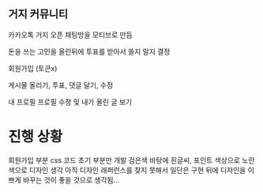 ## 거지 커뮤니티

카카오톡 거지 오픈 채팅방을 모티브로 만듬

돈을 쓰는 고민을 올린뒤에 투표를 받아서 쓸지 말지 결정

회원가입
(토큰x)

게시물 올리기,
투표, 댓글 달기, 수정

내 프로필
프로필 수정 및 내가 올린 글 보기

# 진행 상황

회원가입 부분 css 코드 초기 부분만 개발
검은색 바탕에 흰글씨, 포인트 색상으로 노란색으로 디자인 생각
아직 디자인 래퍼런스를 찾지 못해서 일단은 구현 뒤에 디자인을 이쁘게 바꾸는 것이 좋을 것으로 생각됨...
